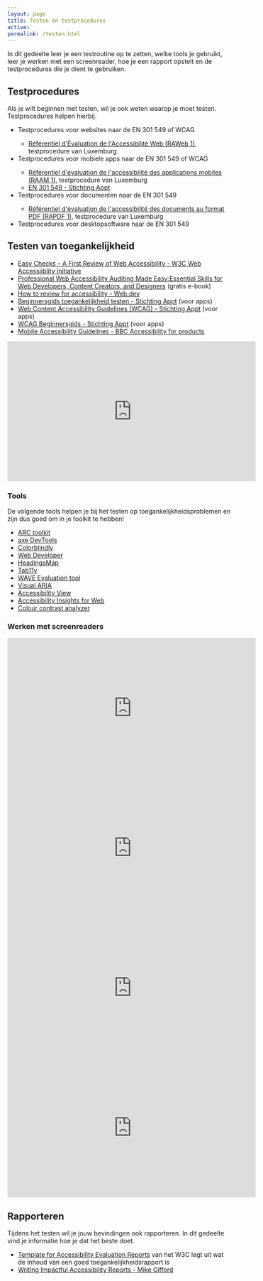 ```yaml
---
layout: page
title: Testen en testprocedures
active: 
permalink: /testen.html
---
```


<p>In dit gedeelte leer je een testroutine op te zetten, welke tools je gebruikt, leer je werken met een screenreader, hoe je een rapport opstelt en de testprocedures die je dient te gebruiken.</p>

<h2>Testprocedures</h2>
<p>Als je wilt beginnen met testen, wil je ook weten waarop je moet testen. Testprocedures helpen hierbij.
<ul>
    <li>Testprocedures voor websites naar de EN 301 549 of WCAG</li>
        <ul>
            <li><a href="https://accessibilite.public.lu/fr/raweb1/index.html">Référentiel d'Évaluation de l'Accessibilité Web (RAWeb 1)</a>, testprocedure van Luxemburg</li>
        </ul>
    <li>Testprocedures voor mobiele apps naar de EN 301 549 of WCAG</li>
        <ul>
            <li><a href="https://accessibilite.public.lu/fr/raam1/index.html">Référentiel d'évaluation de l'accessibilité des applications mobiles (RAAM 1)</a>, testprocedure van Luxemburg</li>
            <li><a href="https://appt.org/nl/richtlijnen/en-301-549">EN 301 549 - Stichting Appt</a></li>
        </ul>   
    <li>Testprocedures voor documenten naar de EN 301 549</li>
        <ul>
            <li><a href="">Référentiel d'évaluation de l'accessibilité des documents au format PDF (RAPDF 1)</a>, testprocedure van Luxemburg</li>
        </ul>
    <li>Testprocedures voor desktopsoftware naar de EN 301 549</li>
</ul>

<h2>Testen van toegankelijkheid</h2>
<ul>
    <li><a href="https://www.w3.org/WAI/test-evaluate/preliminary/">Easy Checks – A First Review of Web Accessibility - W3C Web Accessiiblity Initiative</a></li>
    <li><a href="https://pressbooks.library.torontomu.ca/pwaa/">Professional Web Accessibility Auditing Made Easy:Essential Skills for Web Developers, Content Creators, and Designers</a> (gratis e-book)</li>
    <li><a href="https://web.dev/articles/how-to-review">How to review for accessibility - Web.dev</a></li>
    <li><a href="https://appt.org/nl/richtlijnen/beginnersgids-toegankelijkheid-testen">Beginnersgids toegankelijkheid testen - Stichting Appt</a> (voor apps)</li>
    <li><a href="https://appt.org/nl/richtlijnen/wcag/principe-1">Web Content Accessibility Guidelines (WCAG) - Stichting Appt</a> (voor apps)</li>
    <li><a href="https://appt.org/nl/richtlijnen/wcag-beginners-gids">WCAG Beginnersgids - Stichting Appt</a> (voor apps)</li>
    <li><a href="">Mobile Accessibility Guidelines - BBC Accessibility for products</a></li>
</ul>

<iframe width="560" height="315" src="https://www.youtube.com/embed/cOmehxAU_4s?si=zX0j0wFvAcnx41JH" title="Video: How I do an accessibility check" frameborder="0" allow="accelerometer; autoplay; clipboard-write; encrypted-media; gyroscope; picture-in-picture; web-share" referrerpolicy="strict-origin-when-cross-origin" allowfullscreen></iframe>


<h3>Tools</h3>
<p>De volgende tools helpen je bij het testen op toegankelijkheidsproblemen en zijn dus goed om in je toolkit te hebben!</p>
<ul>
    <li><a href="https://chromewebstore.google.com/detail/arc-toolkit/chdkkkccnlfncngelccgbgfmjebmkmce">ARC toolkit</a></li>
    <li><a href="https://chromewebstore.google.com/detail/axe-devtools-web-accessib/lhdoppojpmngadmnindnejefpokejbdd">axe DevTools</a></li>
    <li><a href="https://chromewebstore.google.com/detail/colorblindly/floniaahmccleoclneebhhmnjgdfijgg">Colorblindly</a></li>
    <li><a href="https://chromewebstore.google.com/detail/web-developer/bfbameneiokkgbdmiekhjnmfkcnldhhm">Web Developer</a></li>
    <li><a href="https://chromewebstore.google.com/detail/headingsmap/flbjommegcjonpdmenkdiocclhjacmbi">HeadingsMap</a></li>
    <li><a href="https://chromewebstore.google.com/detail/taba11y/aocppmckdocdjkphmofnklcjhdidgmga">Tab11y</a></li>
    <li><a href="https://chromewebstore.google.com/detail/wave-evaluation-tool/jbbplnpkjmmeebjpijfedlgcdilocofh">WAVE Evaluation tool</a></li>
    <li><a href="https://chromewebstore.google.com/detail/visual-aria/lhbmajchkkmakajkjenkchhnhbadmhmk">Visual ARIA</a></li>
    <li><a href="https://chromewebstore.google.com/detail/accessibility-view/ekpmnemcmjcimpnmofmiaeoggjkjohjg">Accessibility View</a></li>
    <li><a href="https://chromewebstore.google.com/detail/accessibility-insights-fo/pbjjkligggfmakdaogkfomddhfmpjeni">Accessibility Insights for Web</a></li>
    <li><a href="https://www.tpgi.com/color-contrast-checker/">Colour contrast analyzer</a></li>
</ul>

<h3>Werken met screenreaders</h3>

<iframe width="560" height="315" src="https://www.youtube.com/embed/Jao3s_CwdRU?si=XgBuLjUkqHGdfVoS" title="Video: Screen reader basics: NVDA" frameborder="0" allow="accelerometer; autoplay; clipboard-write; encrypted-media; gyroscope; picture-in-picture; web-share" referrerpolicy="strict-origin-when-cross-origin" allowfullscreen></iframe>

<iframe width="560" height="315" src="https://www.youtube.com/embed/5R-6WvAihms?si=EkOnWfbenPJ3fxKs" title="Video: Screen reader basics: VoiceOver" frameborder="0" allow="accelerometer; autoplay; clipboard-write; encrypted-media; gyroscope; picture-in-picture; web-share" referrerpolicy="strict-origin-when-cross-origin" allowfullscreen></iframe>

<iframe width="560" height="315" src="https://www.youtube.com/embed/0Zpzl4EKCco?si=ZOeQYQGYFdUh4Zll" title="Video: Assistive tech: TalkBack" frameborder="0" allow="accelerometer; autoplay; clipboard-write; encrypted-media; gyroscope; picture-in-picture; web-share" referrerpolicy="strict-origin-when-cross-origin" allowfullscreen></iframe>

<iframe width="560" height="315" src="https://www.youtube.com/embed/bCHpdjvxBws?si=CKMOkoDglzx1woZH" title="Video: Assistive tech: VoiceOver on iOS" frameborder="0" allow="accelerometer; autoplay; clipboard-write; encrypted-media; gyroscope; picture-in-picture; web-share" referrerpolicy="strict-origin-when-cross-origin" allowfullscreen></iframe>

<h2>Rapporteren</h2>
<p>Tijdens het testen wil je jouw bevindingen ook rapporteren. In dit gedeelte vind je informatie hoe je dat het beste doet.</p>
<ul>
    <li><a href="https://www.w3.org/WAI/test-evaluate/report-template/">Template for Accessibility Evaluation Reports</a> van het W3C legt uit wat de inhoud van een goed toegankelijkheidsrapport is</li>
    <li><a href="https://medium.com/openconcept-stories/writing-impactful-accessibility-reports-d6cdd84356fd">Writing Impactful Accessibility Reports - Mike Gifford</a>
    </li>
</ul>